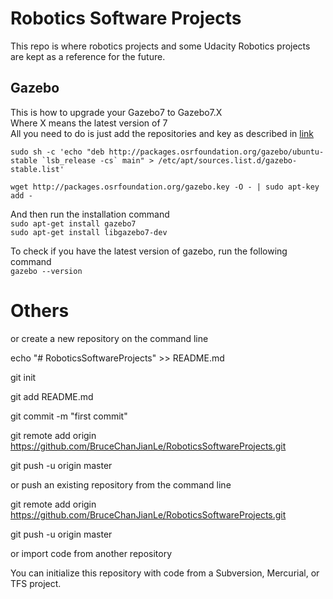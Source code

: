 # Robotics Software Projects
This repo is where robotics projects and some Udacity Robotics projects are kept as a reference for the future.

## Gazebo

This is how to upgrade your Gazebo7 to Gazebo7.X  
Where X means the latest version of 7  
All you need to do is just add the repositories and key as described in [link](http://gazebosim.org/tutorials?cat=install&tut=install_ubuntu&ver=7.0)  
```
sudo sh -c 'echo "deb http://packages.osrfoundation.org/gazebo/ubuntu-stable `lsb_release -cs` main" > /etc/apt/sources.list.d/gazebo-stable.list'

wget http://packages.osrfoundation.org/gazebo.key -O - | sudo apt-key add -
```

And then run the installation command  
`sudo apt-get install gazebo7`  
`sudo apt-get install libgazebo7-dev`  

To check if you have the latest version of gazebo, run the following command  
`gazebo --version`

###

# Others
or create a new repository on the command line

echo "# RoboticsSoftwareProjects" >> README.md

git init

git add README.md

git commit -m "first commit"

git remote add origin https://github.com/BruceChanJianLe/RoboticsSoftwareProjects.git

git push -u origin master

or push an existing repository from the command line

git remote add origin https://github.com/BruceChanJianLe/RoboticsSoftwareProjects.git

git push -u origin master

or import code from another repository

You can initialize this repository with code from a Subversion, Mercurial, or TFS project.
